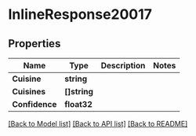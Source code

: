 # InlineResponse20017

## Properties

Name | Type | Description | Notes
------------ | ------------- | ------------- | -------------
**Cuisine** | **string** |  | 
**Cuisines** | **[]string** |  | 
**Confidence** | **float32** |  | 

[[Back to Model list]](../README.md#documentation-for-models) [[Back to API list]](../README.md#documentation-for-api-endpoints) [[Back to README]](../README.md)


